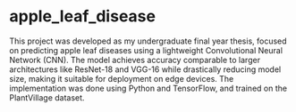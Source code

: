 # apple_leaf_disease

This project was developed as my undergraduate final year thesis, focused on predicting apple leaf diseases using a lightweight Convolutional Neural Network (CNN). The model achieves accuracy comparable to larger architectures like ResNet-18 and VGG-16 while drastically reducing model size, making it suitable for deployment on edge devices. The implementation was done using Python and TensorFlow, and trained on the PlantVillage dataset.
